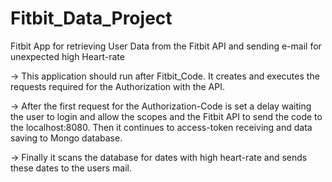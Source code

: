 # Fitbit_Data_Project
Fitbit App for retrieving User Data from the Fitbit API and sending e-mail for unexpected high Heart-rate


-> This application should run after Fitbit_Code. It creates and executes the requests required for the Authorization with the API.

-> After the first request for the Authorization-Code is set a delay waiting the user to login and allow the scopes and the Fitbit API to send the code to the localhost:8080. Then it continues to access-token receiving and data saving to Mongo database.
   
-> Finally it scans the database for dates with high heart-rate and sends these dates to the users mail.   
   
